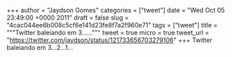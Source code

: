 
+++
author = "Jaydson Gomes"
categories = ["tweet"]
date = "Wed Oct 05 23:49:00 +0000 2011"
draft = false
slug = "4cac044ee6b008c5cf6e141d23fe8f7a2f960e71"
tags = ["tweet"]
title = """Twitter baleiando em 3......"""
tweet = true
micro = true
tweet_url = "https://twitter.com/jaydson/status/121733656703279106"
+++
Twitter baleiando em 3...2...1...
